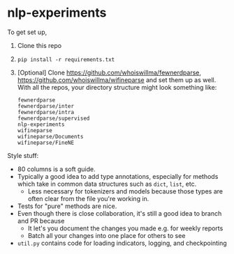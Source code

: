 # nlp-experiments

To get set up, 
 1. Clone this repo 
 2. `pip install -r requirements.txt`
 3. \[Optional\] Clone https://github.com/whoiswillma/fewnerdparse, https://github.com/whoiswillma/wifineparse and set them up as well. With all the repos, your directory structure might look something like:
    
    ```
    fewnerdparse
    fewnerdparse/inter
    fewnerdparse/intra
    fewnerdparse/supervised
    nlp-experiments
    wifineparse
    wifineparse/Documents
    wifineparse/FineNE
    ```
    
Style stuff:
  - 80 columns is a soft guide.
  - Typically a good idea to add type annotations, especially for methods which take in common data structures such as `dict`, `list`, etc. 
      - Less necessary for tokenizers and models because those types are often clear from the file you're working in.
  - Tests for "pure" methods are nice.
  - Even though there is close collaboration, it's still a good idea to branch and PR because
      - It let's you document the changes you made e.g. for weekly reports
      - Batch all your changes into one place for others to see
  - `util.py` contains code for loading indicators, logging, and checkpointing
